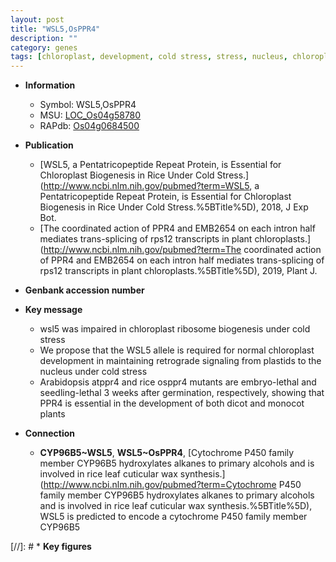```yaml
---
layout: post
title: "WSL5,OsPPR4"
description: ""
category: genes
tags: [chloroplast, development, cold stress, stress, nucleus, chloroplast development]
---
```


* **Information**  
    + Symbol: WSL5,OsPPR4  
    + MSU: [LOC_Os04g58780](http://rice.uga.edu/cgi-bin/ORF_infopage.cgi?orf=LOC_Os04g58780)  
    + RAPdb: [Os04g0684500](https://rapdb.dna.affrc.go.jp/locus/?name=Os04g0684500)  

* **Publication**  
    + [WSL5, a Pentatricopeptide Repeat Protein, is Essential for Chloroplast Biogenesis in Rice Under Cold Stress.](http://www.ncbi.nlm.nih.gov/pubmed?term=WSL5, a Pentatricopeptide Repeat Protein, is Essential for Chloroplast Biogenesis in Rice Under Cold Stress.%5BTitle%5D), 2018, J Exp Bot.
    + [The coordinated action of PPR4 and EMB2654 on each intron half mediates trans-splicing of rps12 transcripts in plant chloroplasts.](http://www.ncbi.nlm.nih.gov/pubmed?term=The coordinated action of PPR4 and EMB2654 on each intron half mediates trans-splicing of rps12 transcripts in plant chloroplasts.%5BTitle%5D), 2019, Plant J.

* **Genbank accession number**  

* **Key message**  
    + wsl5 was impaired in chloroplast ribosome biogenesis under cold stress
    + We propose that the WSL5 allele is required for normal chloroplast development in maintaining retrograde signaling from plastids to the nucleus under cold stress
    + Arabidopsis atppr4 and rice osppr4 mutants are embryo-lethal and seedling-lethal 3 weeks after germination, respectively, showing that PPR4 is essential in the development of both dicot and monocot plants

* **Connection**  
    + __CYP96B5~WSL5__, __WSL5~OsPPR4__, [Cytochrome P450 family member CYP96B5 hydroxylates alkanes to primary alcohols and is involved in rice leaf cuticular wax synthesis.](http://www.ncbi.nlm.nih.gov/pubmed?term=Cytochrome P450 family member CYP96B5 hydroxylates alkanes to primary alcohols and is involved in rice leaf cuticular wax synthesis.%5BTitle%5D),  WSL5 is predicted to encode a cytochrome P450 family member CYP96B5

[//]: # * **Key figures**  


